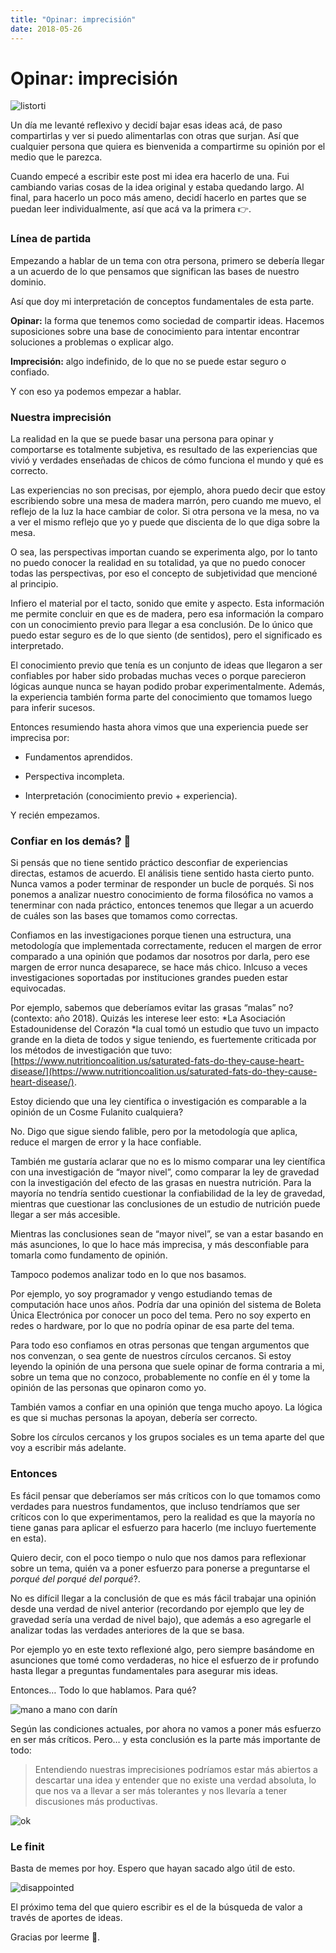 ```yaml
---
title: "Opinar: imprecisión"
date: 2018-05-26
---
```


# Opinar: imprecisión

![listorti](/img/writings/jose-maria.jpeg)

Un día me levanté reflexivo y decidí bajar esas ideas acá, de paso compartirlas y ver si puedo alimentarlas con otras que surjan. Así que cualquier persona que quiera es bienvenida a compartirme su opinión por el medio que le parezca.

Cuando empecé a escribir este post mi idea era hacerlo de una. Fui cambiando varias cosas de la idea original y estaba quedando largo. Al final, para hacerlo un poco más ameno, decidí hacerlo en partes que se puedan leer individualmente, así que acá va la primera 👉.

### Línea de partida

Empezando a hablar de un tema con otra persona, primero se debería llegar a un acuerdo de lo que pensamos que significan las bases de nuestro dominio.

Así que doy mi interpretación de conceptos fundamentales de esta parte.

**Opinar:** la forma que tenemos como sociedad de compartir ideas. Hacemos suposiciones sobre una base de conocimiento para intentar encontrar soluciones a problemas o explicar algo.

**Imprecisión:** algo indefinido, de lo que no se puede estar seguro o confiado.

Y con eso ya podemos empezar a hablar.

### Nuestra imprecisión

La realidad en la que se puede basar una persona para opinar y comportarse es totalmente subjetiva, es resultado de las experiencias que vivió y verdades enseñadas de chicos de cómo funciona el mundo y qué es correcto.

Las experiencias no son precisas, por ejemplo, ahora puedo decir que estoy escribiendo sobre una mesa de madera marrón, pero cuando me muevo, el reflejo de la luz la hace cambiar de color. Si otra persona ve la mesa, no va a ver el mismo reflejo que yo y puede que discienta de lo que diga sobre la mesa.

O sea, las perspectivas importan cuando se experimenta algo, por lo tanto no puedo conocer la realidad en su totalidad, ya que no puedo conocer todas las perspectivas, por eso el concepto de subjetividad que mencioné al principio.

Infiero el material por el tacto, sonido que emite y aspecto. Esta información me permite concluir en que es de madera, pero esa información la comparo con un conocimiento previo para llegar a esa conclusión. De lo único que puedo estar seguro es de lo que siento (de sentidos), pero el significado es interpretado.

El conocimiento previo que tenía es un conjunto de ideas que llegaron a ser confiables por haber sido probadas muchas veces o porque parecieron lógicas aunque nunca se hayan podido probar experimentalmente. Además, la experiencia también forma parte del conocimiento que tomamos luego para inferir sucesos.

Entonces resumiendo hasta ahora vimos que una experiencia puede ser imprecisa por:

* Fundamentos aprendidos.

* Perspectiva incompleta.

* Interpretación (conocimiento previo + experiencia).

Y recién empezamos.

### Confiar en los demás? 🙈

Si pensás que no tiene sentido práctico desconfiar de experiencias directas, estamos de acuerdo. El análisis tiene sentido hasta cierto punto. Nunca vamos a poder terminar de responder un bucle de porqués. Si nos ponemos a analizar nuestro conocimiento de forma filosófica no vamos a tenerminar con nada práctico, entonces tenemos que llegar a un acuerdo de cuáles son las bases que tomamos como correctas.

Confiamos en las investigaciones porque tienen una estructura, una metodología que implementada correctamente, reducen el margen de error comparado a una opinión que podamos dar nosotros por darla, pero ese margen de error nunca desaparece, se hace más chico. Inlcuso a veces investigaciones soportadas por instituciones grandes pueden estar equivocadas.

Por ejemplo, sabemos que deberíamos evitar las grasas “malas” no? (contexto: año 2018). Quizás les interese leer esto: *La Asociación Estadounidense del Corazón *la cual tomó un estudio que tuvo un impacto grande en la dieta de todos y sigue teniendo, es fuertemente criticada por los métodos de investigación que tuvo: [https://www.nutritioncoalition.us/saturated-fats-do-they-cause-heart-disease/](https://www.nutritioncoalition.us/saturated-fats-do-they-cause-heart-disease/).

Estoy diciendo que una ley científica o investigación es comparable a la opinión de un Cosme Fulanito cualquiera?

No. Digo que sigue siendo falible, pero por la metodología que aplica, reduce el margen de error y la hace confiable.

También me gustaría aclarar que no es lo mismo comparar una ley científica con una investigación de “mayor nivel”, como comparar la ley de gravedad con la investigación del efecto de las grasas en nuestra nutrición. Para la mayoría no tendría sentido cuestionar la confiabilidad de la ley de gravedad, mientras que cuestionar las conclusiones de un estudio de nutrición puede llegar a ser más accesible.

Mientras las conclusiones sean de “mayor nivel”, se van a estar basando en más asunciones, lo que lo hace más imprecisa, y más desconfiable para tomarla como fundamento de opinión.

Tampoco podemos analizar todo en lo que nos basamos.

Por ejemplo, yo soy programador y vengo estudiando temas de computación hace unos años. Podría dar una opinión del sistema de Boleta Única Electrónica por conocer un poco del tema. Pero no soy experto en redes o hardware, por lo que no podría opinar de esa parte del tema.

Para todo eso confiamos en otras personas que tengan argumentos que nos convenzan, o sea gente de nuestros círculos cercanos. Si estoy leyendo la opinión de una persona que suele opinar de forma contraria a mi, sobre un tema que no conzoco, probablemente no confíe en él y tome la opinión de las personas que opinaron como yo.

También vamos a confiar en una opinión que tenga mucho apoyo. La lógica es que si muchas personas la apoyan, debería ser correcto.

Sobre los círculos cercanos y los grupos sociales es un tema aparte del que voy a escribir más adelante.

### Entonces

Es fácil pensar que deberíamos ser más críticos con lo que tomamos como verdades para nuestros fundamentos, que incluso tendríamos que ser críticos con lo que experimentamos, pero la realidad es que la mayoría no tiene ganas para aplicar el esfuerzo para hacerlo (me incluyo fuertemente en esta).

Quiero decir, con el poco tiempo o nulo que nos damos para reflexionar sobre un tema, quién va a poner esfuerzo para ponerse a preguntarse el *porqué del porqué del porqué*?.

No es difícil llegar a la conclusión de que es más fácil trabajar una opinión desde una verdad de nivel anterior (recordando por ejemplo que ley de gravedad sería una verdad de nivel bajo), que además a eso agregarle el analizar todas las verdades anteriores de la que se basa.

Por ejemplo yo en este texto reflexioné algo, pero siempre basándome en asunciones que tomé como verdaderas, no hice el esfuerzo de ir profundo hasta llegar a preguntas fundamentales para asegurar mis ideas.

Entonces… Todo lo que hablamos. Para qué?

![mano a mano con darín](/img/writings/mano-a-mano-darin.jpeg)

Según las condiciones actuales, por ahora no vamos a poner más esfuerzo en ser más críticos. Pero… y esta conclusión es la parte más importante de todo:
> Entendiendo nuestras imprecisiones podríamos estar más abiertos a descartar una idea y entender que no existe una verdad absoluta, lo que nos va a llevar a ser más tolerantes y nos llevaría a tener discusiones más productivas.

![ok](/img/writings/ok.gif)

### Le finit

Basta de memes por hoy. Espero que hayan sacado algo útil de esto.

![disappointed](/img/writings/disappointed.jpeg)

El próximo tema del que quiero escribir es el de la búsqueda de valor a través de aportes de ideas.

Gracias por leerme 🙌.
